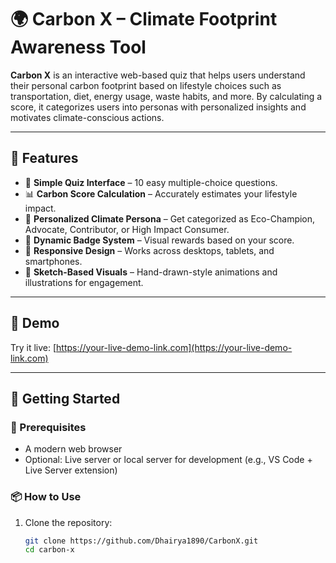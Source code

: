 # 🌍 Carbon X – Climate Footprint Awareness Tool

**Carbon X** is an interactive web-based quiz that helps users understand their personal carbon footprint based on lifestyle choices such as transportation, diet, energy usage, waste habits, and more. By calculating a score, it categorizes users into personas with personalized insights and motivates climate-conscious actions.

---

## 🎯 Features

- 🧠 **Simple Quiz Interface** – 10 easy multiple-choice questions.
- 📊 **Carbon Score Calculation** – Accurately estimates your lifestyle impact.
- 🧾 **Personalized Climate Persona** – Get categorized as Eco-Champion, Advocate, Contributor, or High Impact Consumer.
- 🥇 **Dynamic Badge System** – Visual rewards based on your score.
- 📱 **Responsive Design** – Works across desktops, tablets, and smartphones.
- 🎨 **Sketch-Based Visuals** – Hand-drawn-style animations and illustrations for engagement.

---

## 📸 Demo


Try it live: [https://your-live-demo-link.com](https://your-live-demo-link.com)

---

## 🚀 Getting Started

### 🔧 Prerequisites

- A modern web browser
- Optional: Live server or local server for development (e.g., VS Code + Live Server extension)

### 📦 How to Use

1. Clone the repository:
   ```bash
   git clone https://github.com/Dhairya1890/CarbonX.git
   cd carbon-x
